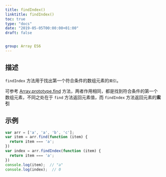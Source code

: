 ```yaml
---
title: findIndex()
linktitle: findIndex()
toc: true
type: "docs"
date: "2019-05-05T00:00:00+01:00"
draft: false


group: Array ES6
---
```


## 描述

`findIndex` 方法用于找出第一个符合条件的数组元素的`索引`。

可参考 [Array.prototype.find](./04-Array.prototype.find.md) 方法，两者作用相同，都是找到符合条件的第一个数组元素，不同之处在于 `find` 方法返回元素值，而 `findIndex` 方法返回元素的**索引**

## 示例

```js
var arr = ['a', 'a', 'b', 'c'];
var item = arr.find(function (item) {
  return item === 'a';
})
var index = arr.findIndex(function (item) {
  return item === 'a';
})
console.log(item);  // "a"
console.log(index);  // 0
```
